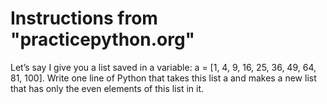 # Instructions from "practicepython.org"

Let’s say I give you a list saved in a variable: a = [1, 4, 9, 16, 25, 36, 49, 64, 81, 100]. Write one line of Python that takes this list a and makes a new list that has only the even elements of this list in it.